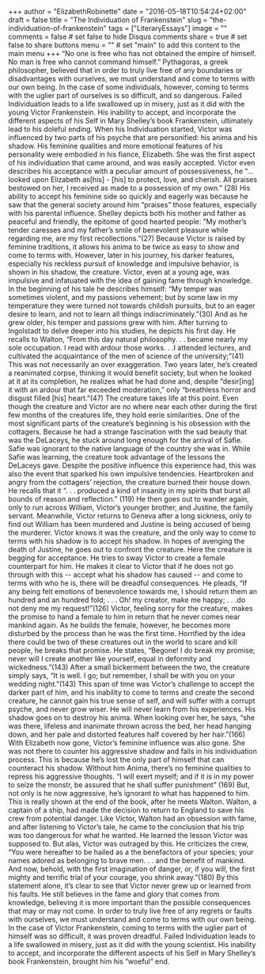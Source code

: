 +++
author = "ElizabethRobinette"
date = "2016-05-18T10:54:24+02:00"
draft = false
title = "The Individuation of Frankenstein"
slug = "the-individuation-of-frankenstein"
tags = ["LiteraryEssays"]
image = ""
comments = false     # set false to hide Disqus comments
share = true        # set false to share buttons
menu = ""           # set "main" to add this content to the main menu
+++
“No one is free who has not obtained the empire of himself. No man is free who cannot command himself.” Pythagoras, a greek philosopher,  believed that in order to truly live free of any boundaries or disadvantages with ourselves, we must understand and come to terms with our own being. In the case of some individuals, however, coming to terms with the uglier part of ourselves is so difficult, and so dangerous. Failed Individuation leads to a life swallowed up in misery, just as it did with the young Victor Frankenstein. His inability to accept, and incorporate the different aspects of his Self in Mary Shelley’s book Frankenstein,  ultimately lead to his doleful ending.
When his Individuation started, Victor was influenced by two parts of his psyche that are personified: his anima and his shadow. His feminine qualities and more emotional features of his personality were embodied in his fiance, Elizabeth.  She was the first aspect of his individuation that came around, and was easily accepted.  Victor even describes his acceptance with a peculiar amount of possessiveness, he  “... looked upon Elizabeth as[his] - [his] to protect, love, and cherish. All praises bestowed on  her, I received as made to a possession of my own.” (28) His ability to accept his feminine side so quickly and eagerly was because he saw that the general society around him “praises” those features, especially with his parental influence. Shelley depicts both his mother and father as peaceful and friendly, the epitome of good hearted people: ”My mother’s tender caresses and my father’s smile of benevolent pleasure while regarding me, are my first recollections.”(27)  Because Victor is raised by feminine traditions, it allows his anima to be  twice as easy to show and come to terms with. However, later in his journey, his darker features, especially his reckless pursuit of knowledge and impulsive behavior, is shown in his shadow, the creature.
Victor, even at a young age, was impulsive and infatuated with the idea of gaining fame through knowledge. In the beginning of his tale he describes himself: “My temper was sometimes violent, and my passions vehement; but by some law in my temperature they were turned not towards childish pursuits, but to an eager desire to learn, and not to learn all things indiscriminately.”(30) And as he grew older, his temper and passions grew with him. After turning to Ingolstadt to delve deeper into his studies, he depicts his first day. He recalls to Walton, “From this day natural philosophy. . . became nearly my sole occupation. I read with ardour those works. . .I attended lectures, and cultivated the acquaintance of the men of science of the university;”(41) This was not necessarily an over exaggeration. Two years later, he’s created a reanimated corpse, thinking it would benefit society, but when he looked at it at its completion, he realizes what he had done and, despite “desir[ing] it with an ardour that far exceeded moderation,” only “breathless horror and disgust filled [his] heart.”(47)  The creature takes life at this point. Even though the creature and Victor are no where near each other during the first few months of the creatures life, they hold eerie similarities. One of the most significant parts of the creature’s beginning is his obsession with the cottagers. Because he had a strange fascination with the sad beauty that was the DeLaceys, he stuck around long enough for the arrival of Safie. Safie was ignorant to the native language of the country she was in. While Safie was learning, the creature took advantage of the lessons the DeLaceys gave. Despite the positive influence this experience had, this was also the event that sparked his own impulsive tendencies. Heartbroken and angry from the cottagers’ rejection, the creature burned their house down. He recalls that it “. . . produced a kind of insanity in my spirits that burst all bounds of reason and reflection.” (119) He then goes out to wander again, only to run across William, Victor’s younger brother, and Justine, the family servant.
Meanwhile, Victor returns to Geneva after a long sickness, only to find out William has been murdered and Justine is being accused of being the murderer. Victor knows it was the creature, and the only way to come to terms with his shadow is to accept his shadow.  In hopes of avenging the death of Justine, he goes out to confront the creature. Here the creature is begging for acceptance. He tries to sway Victor to create a female counterpart for him. He makes it clear to Victor that if he does not go through with this --  accept what his shadow has caused -- and come to terms with who he is, there will be dreadful consequences.  He pleads, “If any being felt emotions of benevolence towards me, I should return them an hundred and an hundred fold; . . . Oh! my creator, make me happy; . . .do not deny me my request!”(126) Victor, feeling sorry for the creature, makes the promise to hand a female to him in return that he never comes near mankind again. As he builds the female, however, he becomes more disturbed by the process than he was the first time. Horrified by the idea there could be two of these creatures out in the world to scare and kill people, he breaks that promise. He states, “Begone! I do break my promise; never will I create another like yourself, equal in deformity and wickedness.”(143) After a small bickerment between the two, the creature simply says, “It is well. I go; but remember, I shall be with you on your wedding night.”(143) This span of time was Victor’s challenge to accept the darker part of him, and his inability to come to terms and create the second creature, he cannot gain his true sense of self, and will suffer with a corrupt psyche, and never grow wiser. He will never learn from his experiences.
His shadow goes on to destroy his anima. When looking over her, he says, “she was there, lifeless and inanimate thrown across the bed, her head hanging down, and her pale and distorted features half covered by her hair.”(166) With Elizabeth now gone, Victor’s feminine influence was also gone. She was not there to counter his aggressive shadow  and fails in his individuation process. This is because he’s lost the only part of himself that can counteract his shadow. Without him Anima, there’s no feminine qualities to repress his aggressive thoughts. “I will exert myself; and if it is in my power to seize the monstr, be assured that he shall suffer punishment” (169) But, not only is he now aggressive, he’s ignorant to what has happened to him. This is really shown at the end of the book, after he meets Walton. Walton, a captain of a ship, had made the decision to return to England to save his crew from potential danger. Like Victor, Walton had an obsession with fame, and after listening to Victor’s tale, he came to the conclusion that his trip was too dangerous for what he wanted. He learned the lesson Victor was supposed to. But alas, Victor was outraged by this. He criticizes the crew, “You were hereafter to be hailed as a the benefactors of your species; your names adored as belonging to brave men. . . and the benefit of mankind. And now, behold, with the first imagination of danger, or, if you will, the first mighty and terrific trial of your courage, you shrink away.”(180) By this statement alone, it’s clear to see that Victor never grew up or learned from his faults. He still believes in the fame and glory that comes from knowledge, believing it is more important than the possible consequences that may or may not come.
In order to truly live free of any regrets or faults with ourselves, we must understand and come to terms with our own being. In the case of Victor Frankenstein, coming to terms with the uglier part of himself was so difficult, it was proven dreadful. Failed Individuation leads to a life swallowed in misery, just as it did with the young scientist. His inability to accept, and incorporate the different aspects of his Self in Mary Shelley’s book Frankenstein, brought him his “woeful“ end.
